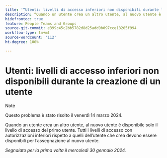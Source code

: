 ```yaml
---
title: '“Utenti: livelli di accesso inferiori non disponibili durante la creazione di un utente”'
description: “Quando un utente crea un altro utente, al nuovo utente è disponibile solo il livello di accesso del primo utente. Tutti i livelli di accesso con autorizzazioni inferiori rispetto a quelli dell’utente che crea devono essere disponibili per l’assegnazione al nuovo utente.”
hidefromtoc: true
feature: People Teams and Groups
source-git-commit: e399c45c2bb5782d8d25add9b097cce18205f994
workflow-type: tm+mt
source-wordcount: '112'
ht-degree: 100%

---
```



# Utenti: livelli di accesso inferiori non disponibili durante la creazione di un utente

>[!NOTE]
>
>Questo problema è stato risolto il venerdì 14 marzo 2024.

Quando un utente crea un altro utente, al nuovo utente è disponibile solo il livello di accesso del primo utente. Tutti i livelli di accesso con autorizzazioni inferiori rispetto a quelli dell’utente che crea devono essere disponibili per l’assegnazione al nuovo utente.

_Segnalato per la prima volta il mercoledì 30 gennaio 2024._
